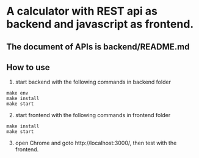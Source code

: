 # A calculator with REST api as backend and javascript as frontend.

## The document of APIs is backend/README.md

## How to use

1. start backend with the following commands in backend folder
```
make env
make install
make start
```

2. start frontend with the following commands in frontend folder
```
make install
make start
```

3. open Chrome and goto http://localhost:3000/, then test with the frontend.
